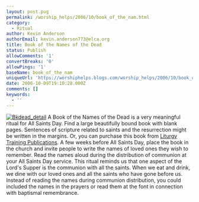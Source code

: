 ```yaml
---
layout: post.pug
permalink: /worship_helps/2006/10/book_of_the_nam.html 
category:
  - Ritual
author: Kevin Anderson
authorEmail: kevin.anderson773@elca.org
title: Book of the Names of the Dead
status: Publish
allowComments: '1'
convertBreaks: '0'
allowPings: '1'
baseName: book_of_the_nam
uniqueUrl: 'https://worshiphelps.blogs.com/worship_helps/2006/10/book_of_the_nam.html '
date: 2006-10-09T19:10:28.000Z
comments: []
keywords:
  - ''
---
```

[![Bkdead_detail](https://worshiphelps.blogs.com/worship_helps/images/bkdead_detail.jpg "Bkdead_detail")](http://worshiphelps.blogs.com/.shared/image.html?/photos/uncategorized/bkdead_detail.jpg) A Book of the Names of the Dead is a very meaningful ritual for All Saints Day. Find a large beautifully bound book with blank pages. Sentences of scripture related to saints and the resurrection might be written in the margins. Or, you can purchase this book from [Liturgy Training Publications](http://www.ltp.org/). A few weeks before All Saints Day, place the book in the church and invite people to write the names of loved ones they wish to remember. Read the names aloud during the distribution of communion at your All Saints Day service. This ritual reminds us that one aspect of the Lord's Supper is the communion with all the saints. When we eat and drink, we dine with our loved ones and all the saints who have gone before us. Instead of reading the names during communion distribution, you could included the names in the prayers or read them at the font in connection with baptismal remembrance.